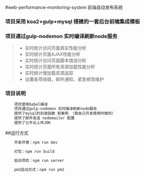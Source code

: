 #web-performance-monitoring-system 前端自动发布系统


### 项目采用 koa2+gulp+mysql 搭建的一套后台前端集成模板
### 项目通过gulp-nodemon 实时编译刷新node服务

>  * 实时统计访问页面真实性能分析
>  * 实时统计页面AJAX性能分析
>  * 实时统计访问页面脚本错误分析
>  * 实时统计页面所有资源加载性能分析
>  * 实时统计慢加载资源追踪
>  * 设置各项阀值，邮件通知，紧急修改维护


### 项目说明
```html
	项目使用babel编译
	项目通过gulp-nodemon 实时编译刷新node服务
	提供了mysql的封装函数 和案例 （我自己开发使用时做的）
	提供了邮件发送 nodemailer 配置
	提供了七牛云上传JDK

```



##运行方式
```js
	开发环境：npm run dev

	打包：npm run build

	启动项目：npm run server

	pm2启动方式：npm run pm2

```




